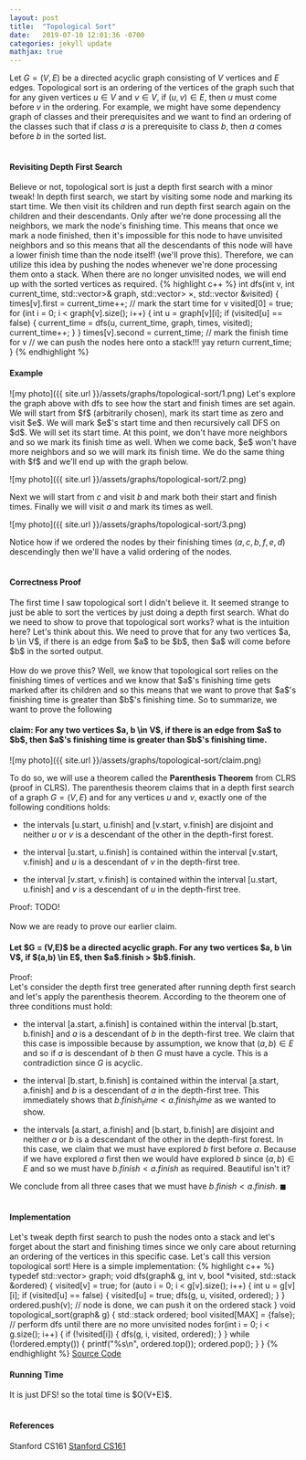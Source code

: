 ```yaml
---
layout: post
title:  "Topological Sort"
date:   2019-07-10 12:01:36 -0700
categories: jekyll update
mathjax: true
---
```

Let $G = (V, E)$ be a directed acyclic graph consisting of $V$ vertices and $E$ edges. Topological sort is an ordering of the vertices of the graph such that for any given vertices $u \in V$ and $v \in V$, if $(u,v) \in E$, then $u$ must come before $v$ in the ordering. For example, we might have some dependency graph of classes and their prerequisites and we want to find an ordering of the classes such that if class $a$ is a prerequisite to class $b$, then $a$ comes before $b$ in the sorted list.
<br>
<br>
<!----------------------------------------------------------------------------------->
<h4><b>Revisiting Depth First Search</b></h4>
Believe or not, topological sort is just a depth first search with a minor tweak! In depth first search, we start by visiting some node and marking its start time. We then visit its children and run depth first search again on the children and their descendants. Only after we're done processing all the neighbors, we mark the node's finishing time. This means that once we mark a node finished, then it's impossible for this node to have unvisited neighbors and so this means that all the descendants of this node will have a lower finish time than the node itself! (we'll prove this). Therefore, we can utilize this idea by pushing the nodes whenever we're done processing them onto a stack. When there are no longer unvisited nodes, we will end up with the sorted vertices as required.
{% highlight c++ %}
int dfs(int v, int current_time,
        std::vector<std::vector<int>>& graph,
        std::vector<std::pair<int,int>> &times,
        std::vector<int> &visited) {
    times[v].first = current_time++; // mark the start time for v
    visited[0] = true;
    for (int i = 0; i < graph[v].size(); i++) {
        int u = graph[v][i];
        if (visited[u] == false) {
            current_time = dfs(u, current_time, graph, times, visited);
            current_time++;
        }
    }
    times[v].second = current_time; // mark the finish time for v
    // we can push the nodes here onto a stack!!! yay
    return current_time;
}
{% endhighlight %}
<br>
<!----------------------------------------------------------------------------------->
<h4><b>Example</b></h4>
![my photo]({{ site.url }}/assets/graphs/topological-sort/1.png)
Let's explore the graph above with dfs to see how the start and finish times are set again. We will start from $f$ (arbitrarily chosen), mark its start time as zero and visit $e$. We will mark $e$'s start time and then recursively call DFS on $d$. We will set its start time. At this point, we don't have more neighbors and so we mark its finish time as well. When we come back, $e$ won't have more neighbors and so we will mark its finish time. We do the same thing with $f$ and we'll end up with the graph below.

![my photo]({{ site.url }}/assets/graphs/topological-sort/2.png)

Next we will start from $c$ and visit $b$ and mark both their start and finish times. Finally we will visit $a$ and mark its times as well.

![my photo]({{ site.url }}/assets/graphs/topological-sort/3.png)

Notice how if we ordered the nodes by their finishing times ($a, c, b, f, e, d$) descendingly then we'll have a valid ordering of the nodes. 
<br>
<br>
<!----------------------------------------------------------------------------------->
<h4><b>Correctness Proof</b></h4>
The first time I saw topological sort I didn't believe it. It seemed strange to just be able to sort the vertices by just doing a depth first search. What do we need to show to prove that topological sort works? what is the intuition here? Let's think about this. We need to prove that for any two vertices $a, b \in V$, if there is an edge from $a$ to be $b$, then $a$ will come before $b$ in the sorted output. 
<br><br>
How do we prove this? Well, we know that topological sort relies on the finishing times of vertices and we know that $a$'s finishing time gets marked after its children and so this means that we want to prove that $a$'s finishing time is greater than $b$'s finishing time. So to summarize, we want to prove the following 

<h4><b>claim: For any two vertices $a, b \in V$, if there is an edge from $a$ to $b$, then $a$'s finishing time is greater than $b$'s finishing time.</b></h4>
  
![my photo]({{ site.url }}/assets/graphs/topological-sort/claim.png)
  
To do so, we will use a theorem called the <b>Parenthesis Theorem</b> from CLRS (proof in CLRS). The parenthesis theorem claims that in a depth first search of a graph $G = (V,E)$ and for any vertices $u$ and $v$, exactly one of the following conditions holds:

+ the intervals [u.start, u.finish] and [v.start, v.finish] are disjoint and neither $u$ or $v$ is a descendant of the other in the depth-first forest. 

+ the interval [u.start, u.finish] is contained within the interval [v.start, v.finish] and $u$ is a descendant of $v$ in the depth-first tree. 

+ the interval [v.start, v.finish] is contained within the interval [u.start, u.finish] and $v$ is a descendant of $u$ in the depth-first tree. 

Proof: TODO!
<br>
<br>
Now we are ready to prove our earlier claim. 

<h4><b>Let $G = (V,E)$ be a directed acyclic graph. For any two vertices $a, b \in V$, if $(a,b) \in E$, then $a$.finish > $b$.finish.</b></h4>

Proof:<br>
Let's consider the depth first tree generated after running depth first search and let's apply the parenthesis theorem. According to the theorem one of three conditions must hold:

+ the interval [a.start, a.finish] is contained within the interval [b.start, b.finish] and $a$ is a descendant of $b$ in the depth-first tree. We claim that this case is impossible because by assumption, we know that $(a,b) \in E$ and so if $a$ is descendant of $b$ then $G$ must have a cycle. This is a contradiction since $G$ is acyclic. 

+ the interval [b.start, b.finish] is contained within the interval [a.start, a.finish] and $b$ is a descendant of $a$ in the depth-first tree. This immediately shows that $b.finish_time < a.finish_time$ as we wanted to show.

+ the intervals [a.start, a.finish] and [b.start, b.finish] are disjoint and neither $a$ or $b$ is a descendant of the other in the depth-first forest. In this case, we claim that we must have explored $b$ first before $a$. Because if we have explored $a$ first then we would have explored $b$ since $(a,b) \in E$ and so we must have $b.finish < a.finish$ as required. Beautiful isn't it?

We conclude from all three cases that we must have $b.finish < a.finish$. $\blacksquare$ 
<br>
<br>
<!---------------------------------------------------------------------------------------->
<h4><b>Implementation</b></h4>
Let's tweak depth first search to push the nodes onto a stack and let's forget about the start and finishing times since we only care about returning an ordering of the vertices in this specific case. Let's call this version topological sort! Here is a simple implementation:
{% highlight c++ %}
typedef std::vector<std::vector<int>> graph;
void dfs(graph& g, int v, bool *visited, std::stack<int> &ordered) {
    visited[v] = true;
    for (auto i = 0; i < g[v].size(); i++) {
        int u = g[v][i];
        if (visited[u] == false) {
            visited[u] = true;
            dfs(g, u, visited, ordered);
        }
    }
    ordered.push(v); // node is done, we can push it on the ordered stack
}
void topological_sort(graph& g) {
    std::stack<int> ordered;
    bool visited[MAX] = {false};
    // perform dfs until there are no more unvisited nodes
    for(int i = 0; i < g.size(); i++) {
        if (!visited[i]) {
            dfs(g, i, visited, ordered);
        }
    }
    while (!ordered.empty()) {
        printf("%s\n", ordered.top());
        ordered.pop();
    }
}
{% endhighlight %}
<a href="https://github.com/strncat/algorithms-and-data-structures/tree/master/graphs/topological-search">Source Code</a>
<br>
<!----------------------------------------------------------------------------------->
<h4><b>Running Time</b></h4>
It is just DFS! so the total time is $O(V+E)$.
<br>
<br>
<!----------------------------------------------------------------------------------->
<h4><b>References</b></h4>
Stanford CS161 <a href="http://web.stanford.edu/class/cs161/schedule.html">Stanford CS161</a>
<br>
<br>

